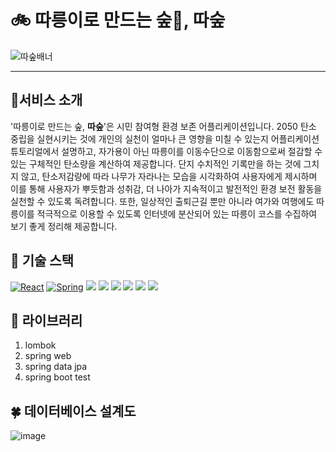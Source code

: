 # 🚲 따릉이로 만드는 숲🌳, 따숲
![따숲배너](https://user-images.githubusercontent.com/67725652/128976064-c2646989-4468-4cf1-985d-a4d78fb3ebaa.png)

-------------------
## 🌱서비스 소개
'따릉이로 만드는 숲, **따숲**'은 시민 참여형 환경 보존 어플리케이션입니다. 2050 탄소 중립을 실현시키는 것에 개인의 실천이 얼마나 큰 영향을 미칠 수 있는지 어플리케이션 튜토리얼에서 설명하고, 자가용이 아닌 따릉이를 이동수단으로 이동함으로써 절감할 수 있는 구체적인 탄소량을 계산하여 제공합니다. 단지 수치적인 기록만을 하는 것에 그치지 않고, 탄소저감량에 따라 나무가 자라나는 모습을 시각화하여 사용자에게 제시하며 이를 통해 사용자가 뿌듯함과 성취감, 더 나아가 지속적이고 발전적인 환경 보전 활동을 실천할 수 있도록 독려합니다. 또한, 일상적인 출퇴근길 뿐만 아니라 여가와 여행에도 따릉이를 적극적으로 이용할 수 있도록 인터넷에 분산되어 있는 따릉이 코스를 수집하여 보기 좋게 정리해 제공합니다.


## 🌿 기술 스택

    
[![React](https://img.shields.io/badge/React-61DAFB?style=round-square&logo=React&logoColor=black)](https://ko.reactjs.org/) [![Spring](https://img.shields.io/badge/Spring-6DB33F?style=round-square&logo=Spring&logoColor=white)](https://spring.io/) <img src="https://img.shields.io/badge/Java-007396?style=flat-square&logo=Java&logoColor=white"/></a> <img src="https://img.shields.io/badge/MySQL-4479A1?style=flat-square&logo=MySQL&logoColor=white"/></a> <img src="https://img.shields.io/badge/Postman-FF6C37?style=flat-square&logo=Postman&logoColor=white"/> <img src="https://img.shields.io/badge/Amazon AWS-232F3E?style=flat-square&logo=Amazon%20AWS&logoColor=white"/></a> <img src="https://img.shields.io/badge/Amazon S3-569A31?style=flat-square&logo=AmazonS3&logoColor=white"/></a> <img src="https://img.shields.io/badge/GitHub -181717?style=flat-square&logo=GitHub&logoColor=white"/></a>


## 🍃 라이브러리
1. lombok
2. spring web
3. spring data jpa
4. spring boot test


## 🍀 데이터베이스 설계도
![image](https://user-images.githubusercontent.com/67725652/128975394-afaab09c-0759-47a0-8564-107db25847a4.png)




